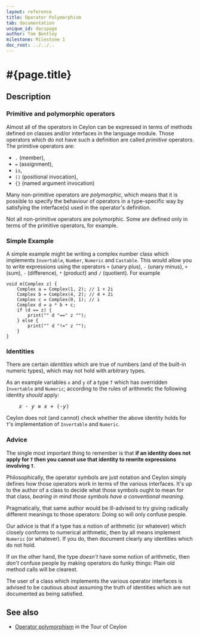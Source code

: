 ```yaml
---
layout: reference
title: Operator Polymorphism
tab: documentation
unique_id: docspage
author: Tom Bentley
milestone: Milestone 1
doc_root: ../../..
---
```


# #{page.title}

## Description

### Primitive and polymorphic operators

Almost all of the operators in Ceylon can be expressed in terms of 
methods defined on classes and/or interfaces in the language module. 
Those operators which do not have such a definition are called 
*primitive* operators. The primitive operators are:

* `.` (member), 
* `=` (assignment), 
* `is`, 
* `()` (positional invocation),
* `{}` (named argument invocation)

Many non-primitive operators are *polymorphic*, which means that it is 
possible to specify the behaviour of operators in a type-specific way by 
satisfying the interface(s) used in the operator's definition.

Not all non-primitive operators are polymorphic. Some are defined only in 
terms of the primitive operators, for example.

### Simple Example

A simple example might be writing a complex number class which implements
`Invertable`, `Number`, `Numeric` and `Castable`. 
This would allow you to write expressions using the 
operators `+` (unary plus), `-` (unary minus), 
`+` (sum), `-` (difference), `*` (product) and `/` (quotient). For example

<!-- check:none -->
    void m(Complex z) {
        Complex a = Complex(1, 2); // 1 + 2i
        Complex b = Complex(4, 2); // 4 + 2i
        Complex c = Complex(0, 1); // i
        Complex d = a * b + c;
        if (d == z) {
            print("" d "==" z "");
        } else {
            print("" d "!=" z "");
        }
    }

### Identities

There are certain *identities* which are true of numbers (and of the built-in
numeric types), which may not hold with arbitrary types. 

As an example variables `x` and `y` of a type `T` which has overridden 
`Invertable` and `Numeric`; according to the rules of arithmetic the 
following identity *should* apply:

<pre>
    <i>x</i> - <i>y</i> ≡ <i>x</i> + (-<i>y</i>)
</pre>

Ceylon does not (and cannot) check whether the above identity holds for 
`T`'s implementation of `Invertable` and `Numeric`. 

### Advice

The single most important thing to remember is that 
**if an identity does not apply for `T` then you cannot use that identity to 
rewrite expressions involving `T`**.

Philosophically, the operator symbols are just notation and Ceylon simply
defines how those operators work in terms of the various interfaces. It's up 
to the author of a class to decide what those symbols ought to
mean for that class, *bearing in mind those symbols have a conventional meaning*.

Pragmatically, that same author would be ill-advised to try giving radically 
different meanings to those operators: Doing so will only confuse 
people.

Our advice is that if a type has a notion of arithmetic (or whatever) 
which closely conforms to numerical arithmetic, then by all means implement 
`Numeric` (or whatever). If you do, then document clearly any identities which 
do not hold. 

If on the other hand, the type *doesn't* have some notion of arithmetic, then 
*don't* confuse people by making operators do funky things: Plain old method 
calls will be clearest.

The user of a class which implements the various operator interfaces is 
advised to be cautious about assuming the truth of identities which are not 
documented as being satisfied.


## See also

* [Operator polymorphism](#{page.doc_root}/tour/language-module/#operator_polymorphism) 
  in the Tour of Ceylon

